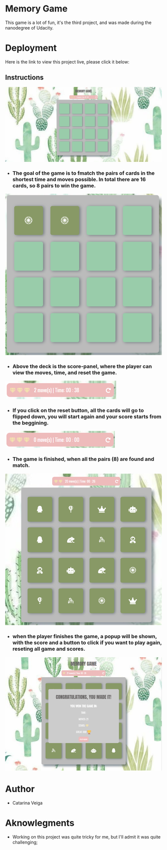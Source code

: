 # Memory Game
This game is a lot of fun, it's the third project, and was made during the nanodegree of Udacity. 

# Deployment
Here is the link to view this project live, please click it below:



## Instructions

![Alt text](assets/screenshot1.png)

* ### The goal of the game is to fmatch the pairs of cards in the shortest time and moves possible. In total there are 16 cards, so 8 pairs to win the game.

![Alt text](assets/screenshot2.png)

* ### Above the deck is the score-panel, where the player can view the moves, time, and reset the game.

![Alt text](assets/screenshot3.png)

* ### If you click on the reset button, all the cards will go to flipped down, you will start again and your score starts from the beggining.

![Alt text](assets/screenshot5.png)

* ### The game is finished, when all the pairs (8) are found and match. 

![Alt text](assets/screenshot4.png)

* ### when the player finishes the game, a popup will be shown, with the score and a button to click if you want to play again, reseting all game and scores.  

![Alt text](assets/screenshot6.png)

# Author

* Catarina Veiga

# Aknowlegments

* Working on this project was quite tricky for me, but I'll admit it was quite challenging;

